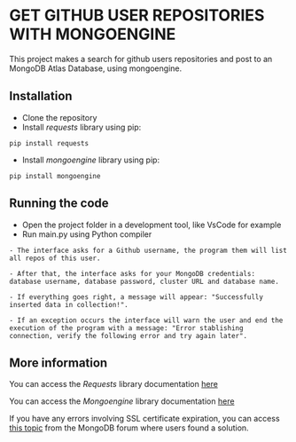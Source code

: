 # GET GITHUB USER REPOSITORIES WITH MONGOENGINE

This project makes a search for github users repositories and post to an MongoDB Atlas Database, using mongoengine.

## Installation

- Clone the repository
- Install _requests_ library using pip:
``` 
pip install requests
```
- Install _mongoengine_ library using pip:
``` 
pip install mongoengine
```

## Running the code

- Open the project folder in a development tool, like VsCode for example
- Run main.py using Python compiler

```
- The interface asks for a Github username, the program them will list all repos of this user.

- After that, the interface asks for your MongoDB credentials: database username, database password, cluster URL and database name.

- If everything goes right, a message will appear: "Successfully inserted data in collection!".

- If an exception occurs the interface will warn the user and end the execution of the program with a message: "Error stablishing connection, verify the following error and try again later".
```

## More information

You can access the _Requests_ library documentation [here](https://requests.readthedocs.io/en/master/)

You can access the _Mongoengine_ library documentation [here](http://docs.mongoengine.org/)

If you have any errors involving SSL certificate expiration, you can access [this topic](https://www.mongodb.com/community/forums/t/keep-getting-serverselectiontimeouterror/126190) from the MongoDB forum where users found a solution.
